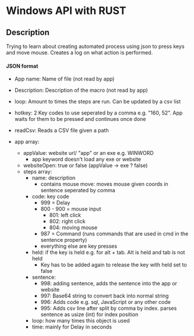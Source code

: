 # Windows API with RUST

## Description

Trying to learn about creating automated process using json to press keys and move mouse.
Creates a log on what action is performed.

#### JSON format

- App name: Name of file (not read by app)
- Description: Description of the macro (not read by app)
- loop: Amount to times the steps are run. Can be updated by a csv list
- hotkey: 2 Key codes to use seperated by a comma e.g. "160, 52". App waits for them to be pressed and continues once done
- readCsv: Reads a CSV file given a path

- app array:
    - appValue: website url/ "app" or an exe e.g. WINWORD
        - app keyword doesn't load any exe or website
    - websiteOpen: true or false (appValue -> exe ? false)
    - steps array:
        - name: description
            - contains mouse move: moves mouse given coords in sentence seperated by comma
        - code: key code
            - 999 = Delay
            - 800 - 900 = mouse input
                - 801: left click
                - 802: right click
                - 804: moving mouse
            - 987 = Command (runs commands that are used in cmd in the sentence property)
            - everything else are key presses
        - held: if the key is held e.g. for alt + tab. Alt is held and tab is not held
            - Key has to be added again to release the key with held set to false
        - sentence: 
            - 998: adding sentence, adds the sentence into the app or website
            - 997: Base64 string to convert back into normal string
            - 996: Adds code e.g. sql, JavaScript or any other code
            - 995: Adds csv line after split by comma by index. parses sentence as usize (int) for index position
        - loop: how many times this object is used
        - time: mainly for Delay in seconds